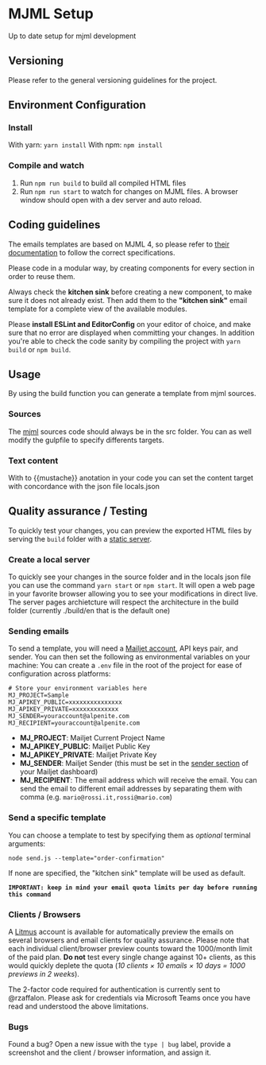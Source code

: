 # MJML Setup

Up to date setup for mjml development

## Versioning

Please refer to the general versioning guidelines for the project.

## Environment Configuration

### Install

With yarn: `yarn install`
With npm: `npm install`

### Compile and watch

1. Run `npm run build` to build all compiled HTML files
2. Run `npm run start` to watch for changes on MJML files. A browser window should open with a dev server and auto reload.

## Coding guidelines

The emails templates are based on MJML 4, so please refer to [their documentation](https://mjml.io/documentation/) to follow the correct specifications.

Please code in a modular way, by creating components for every section in order to reuse them.

Always check the **kitchen sink** before creating a new component, to make sure it does not already exist. Then add them to the **"kitchen sink"** email template for a complete view of the available modules.

Please **install ESLint and EditorConfig** on your editor of choice, and make sure that no error are displayed when committing your changes. In addition you're able to check the code sanity by compiling the project with `yarn build` or `npm build`.

## Usage

By using the build function you can generate a template from mjml sources.

### Sources

The [mjml](https://mjml.io/documentation/) sources code should always be in the src folder. You can as well modify the gulpfile to specify differents targets.

### Text content

With to {{mustache}} anotation in your code you can set the content target with concordance with the json file locals.json

## Quality assurance / Testing

To quickly test your changes, you can preview the exported HTML files by serving the `build` folder with a [static server](https://www.npmjs.com/package/serve).

### Create a local server

To quickly see your changes in the source folder and in the locals json file you can use the command `yarn start` or `npm start`. It will open a web page in your favorite browser allowing you to see your modifications in direct live. The server pages archietcture will respect the architecture in the build folder (currently ./build/en that is the default one)

### Sending emails

To send a template, you will need a [Mailjet account](https://app.mailjet.com), API keys pair, and sender. You can then set the following as environmental variables on your machine:
You can create a `.env` file in the root of the project for ease of configuration across platforms:

```
# Store your environment variables here
MJ_PROJECT=Sample
MJ_APIKEY_PUBLIC=xxxxxxxxxxxxxxx
MJ_APIKEY_PRIVATE=xxxxxxxxxxxxx
MJ_SENDER=youraccount@alpenite.com
MJ_RECIPIENT=youraccount@alpenite.com

```

- **MJ_PROJECT**: Mailjet Current Project Name
- **MJ_APIKEY_PUBLIC**: Mailjet Public Key
- **MJ_APIKEY_PRIVATE**: Mailjet Private Key
- **MJ_SENDER**: Mailjet Sender (this must be set in the [sender section](https://app.mailjet.com/account/sender) of your Mailjet dashboard)
- **MJ_RECIPIENT**: The email address which will receive the email. You can send the email to different email addresses by separating them with comma (e.g. `mario@rossi.it,rossi@mario.com`)

### Send a specific template

You can choose a template to test by specifying them as _optional_ terminal arguments:

`node send.js --template="order-confirmation"`

If none are specified, the "kitchen sink" template will be used as default.

**`IMPORTANT: keep in mind your email quota limits per day before running this command`**

### Clients / Browsers

A [Litmus](//litmus.com) account is available for automatically preview the emails on several browsers and email clients for quality assurance. Please note that each individual client/browser preview counts toward the 1000/month limit of the paid plan. **Do not** test every single change against 10+ clients, as this would quickly deplete the quota (*10 clients × 10 emails × 10 days = 1000 previews in 2 weeks*).

The 2-factor code required for authentication is currently sent to @rzaffalon. Please ask for credentials via Microsoft Teams once you have read and understood the above limitations.

### Bugs

Found a bug? Open a new issue with the `type | bug` label, provide a screenshot and the client / browser information, and assign it.
